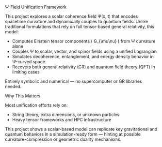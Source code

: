  Ψ-Field Unification Framework

This project explores a scalar coherence field Ψ(x, t) that encodes spacetime curvature and dynamically couples to quantum fields. Unlike traditional formulations that rely on full tensor-based general relativity, this model:

- Computes Einstein tensor components \( G_{\mu\nu} \) from Ψ curvature alone
- Couples Ψ to scalar, vector, and spinor fields using a unified Lagrangian
- Simulates decoherence, entanglement, and energy density behavior in Ψ-curved space
- Recovers both general relativity (GR) and quantum field theory (QFT) in limiting cases

Entirely symbolic and numerical — no supercomputer or GR libraries needed.


Why This Matters

Most unification efforts rely on:
- String theory, extra dimensions, or unknown particles
- Heavy tensor frameworks and HPC infrastructure

This project shows a scalar-based model can replicate key gravitational and quantum behaviors in a simulation-ready form — hinting at possible curvature-compression or geometric duality mechanisms.


